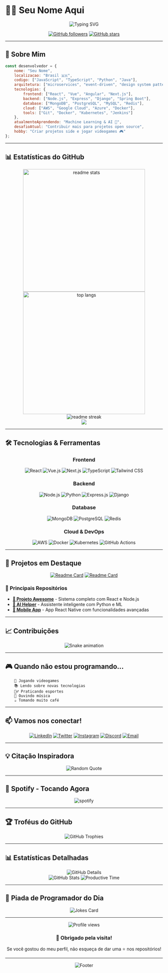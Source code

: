 # 👨‍💻 Seu Nome Aqui

<div align="center">
  <img src="https://readme-typing-svg.herokuapp.com/?font=Fira+Code&size=32&duration=2800&pause=2000&color=A9FEF7&center=true&vCenter=true&width=940&lines=Ol%C3%A1!+%F0%9F%91%8B+Eu+sou+[Seu+Nome];Desenvolvedor+Full+Stack;Apaixonado+por+tecnologia;Sempre+aprendendo+algo+novo!+%F0%9F%9A%80" alt="Typing SVG" />
</div>

<div align="center">
  
  [![GitHub followers](https://img.shields.io/github/followers/seuusuario?logo=github&style=for-the-badge&color=0891b2&labelColor=1c1917)](https://github.com/seuusuario)
  [![GitHub stars](https://img.shields.io/github/stars/seuusuario?logo=github&style=for-the-badge&color=0891b2&labelColor=1c1917)](https://github.com/seuusuario)
  
</div>

---

## 🚀 Sobre Mim

```javascript
const desenvolvedor = {
    nome: "Seu Nome",
    localizacao: "Brasil 🇧🇷",
    codigo: ["JavaScript", "TypeScript", "Python", "Java"],
    arquitetura: ["microservices", "event-driven", "design system pattern"],
    tecnologias: {
        frontend: ["React", "Vue", "Angular", "Next.js"],
        backend: ["Node.js", "Express", "Django", "Spring Boot"],
        database: ["MongoDB", "PostgreSQL", "MySQL", "Redis"],
        cloud: ["AWS", "Google Cloud", "Azure", "Docker"],
        tools: ["Git", "Docker", "Kubernetes", "Jenkins"]
    },
    atualmenteAprendendo: "Machine Learning & AI 🤖",
    desafioAtual: "Contribuir mais para projetos open source",
    hobby: "Criar projetos side e jogar videogames 🎮"
};
```

---

## 📊 Estatísticas do GitHub

<div align="center">
  <img width="390" src="https://github-readme-stats.vercel.app/api?username=seuusuario&count_private=true&show_icons=true&theme=react&rank_icon=github&border_radius=10" alt="readme stats" />
  <img width="390" src="https://github-readme-stats.vercel.app/api/top-langs/?username=seuusuario&layout=compact&theme=react&border_radius=10" alt="top langs" />
</div>

<div align="center">
  <img src="https://github-readme-streak-stats.herokuapp.com/?user=seuusuario&theme=react&border_radius=10" alt="readme streak" />
</div>

<div align="center">
  <img src="https://github-readme-activity-graph.vercel.app/graph?username=seuusuario&theme=react-dark&bg_color=20232a&hide_border=true" />
</div>

---

## 🛠️ Tecnologias & Ferramentas

<div align="center">
  
  ### Frontend
  ![React](https://img.shields.io/badge/-React-61DAFB?style=for-the-badge&logo=react&logoColor=black)
  ![Vue.js](https://img.shields.io/badge/-Vue.js-4FC08D?style=for-the-badge&logo=vue.js&logoColor=white)
  ![Next.js](https://img.shields.io/badge/-Next.js-000000?style=for-the-badge&logo=next.js&logoColor=white)
  ![TypeScript](https://img.shields.io/badge/-TypeScript-3178C6?style=for-the-badge&logo=typescript&logoColor=white)
  ![Tailwind CSS](https://img.shields.io/badge/-Tailwind_CSS-38B2AC?style=for-the-badge&logo=tailwind-css&logoColor=white)
  
  ### Backend
  ![Node.js](https://img.shields.io/badge/-Node.js-339933?style=for-the-badge&logo=node.js&logoColor=white)
  ![Python](https://img.shields.io/badge/-Python-3776AB?style=for-the-badge&logo=python&logoColor=white)
  ![Express.js](https://img.shields.io/badge/-Express.js-000000?style=for-the-badge&logo=express&logoColor=white)
  ![Django](https://img.shields.io/badge/-Django-092E20?style=for-the-badge&logo=django&logoColor=white)
  
  ### Database
  ![MongoDB](https://img.shields.io/badge/-MongoDB-47A248?style=for-the-badge&logo=mongodb&logoColor=white)
  ![PostgreSQL](https://img.shields.io/badge/-PostgreSQL-336791?style=for-the-badge&logo=postgresql&logoColor=white)
  ![Redis](https://img.shields.io/badge/-Redis-DC382D?style=for-the-badge&logo=redis&logoColor=white)
  
  ### Cloud & DevOps
  ![AWS](https://img.shields.io/badge/-AWS-FF9900?style=for-the-badge&logo=amazon-aws&logoColor=white)
  ![Docker](https://img.shields.io/badge/-Docker-2496ED?style=for-the-badge&logo=docker&logoColor=white)
  ![Kubernetes](https://img.shields.io/badge/-Kubernetes-326CE5?style=for-the-badge&logo=kubernetes&logoColor=white)
  ![GitHub Actions](https://img.shields.io/badge/-GitHub_Actions-2088FF?style=for-the-badge&logo=github-actions&logoColor=white)

</div>

---

## 🎯 Projetos em Destaque

<div align="center">
  
  [![Readme Card](https://github-readme-stats.vercel.app/api/pin/?username=seuusuario&repo=projeto-incrivel-1&theme=react&border_radius=10)](https://github.com/seuusuario/projeto-incrivel-1)
  [![Readme Card](https://github-readme-stats.vercel.app/api/pin/?username=seuusuario&repo=projeto-incrivel-2&theme=react&border_radius=10)](https://github.com/seuusuario/projeto-incrivel-2)
  
</div>

### 🌟 Principais Repositórios

- **[🚀 Projeto Awesome](https://github.com/seuusuario/projeto-awesome)** - Sistema completo com React e Node.js
- **[🤖 AI Helper](https://github.com/seuusuario/ai-helper)** - Assistente inteligente com Python e ML
- **[📱 Mobile App](https://github.com/seuusuario/mobile-app)** - App React Native com funcionalidades avançadas

---

## 📈 Contribuições

<div align="center">
  <img src="https://raw.githubusercontent.com/seuusuario/seuusuario/output/snake.svg" alt="Snake animation" />
</div>

---

## 🎮 Quando não estou programando...

```ascii
    🎯 Jogando videogames
    📚 Lendo sobre novas tecnologias  
    🏃‍♂️ Praticando esportes
    🎵 Ouvindo música
    ☕ Tomando muito café
```

---

## 📫 Vamos nos conectar!

<div align="center">
  
  [![LinkedIn](https://img.shields.io/badge/-LinkedIn-0A66C2?style=for-the-badge&logo=linkedin&logoColor=white)](https://linkedin.com/in/seulinkedin)
  [![Twitter](https://img.shields.io/badge/-Twitter-1DA1F2?style=for-the-badge&logo=twitter&logoColor=white)](https://twitter.com/seutwitter)
  [![Instagram](https://img.shields.io/badge/-Instagram-E4405F?style=for-the-badge&logo=instagram&logoColor=white)](https://instagram.com/seuinstagram)
  [![Discord](https://img.shields.io/badge/-Discord-5865F2?style=for-the-badge&logo=discord&logoColor=white)](https://discord.gg/seudiscord)
  [![Email](https://img.shields.io/badge/-Email-D14836?style=for-the-badge&logo=gmail&logoColor=white)](mailto:seuemail@email.com)

</div>

---

## 💡 Citação Inspiradora

<div align="center">
  <img src="https://quotes-github-readme.vercel.app/api?type=horizontal&theme=radical" alt="Random Quote" />
</div>

---

## 🎵 Spotify - Tocando Agora

<div align="center">
  <img src="https://spotify-github-profile.vercel.app/api/view?uid=seuusuariospotify&cover_image=true&theme=compact&show_offline=false&background_color=121212&interchange=false&bar_color=53b14f&bar_color_cover=false" alt="spotify" />
</div>

---

## 🏆 Troféus do GitHub

<div align="center">
  <img src="https://github-profile-trophy.vercel.app/?username=seuusuario&theme=radical&no-frame=false&no-bg=false&margin-w=4" alt="GitHub Trophies" />
</div>

---

## 📊 Estatísticas Detalhadas

<div align="center">
  <img src="https://github-profile-summary-cards.vercel.app/api/cards/profile-details?username=seuusuario&theme=radical" alt="GitHub Details" />
</div>

<div align="center">
  <img src="https://github-profile-summary-cards.vercel.app/api/cards/stats?username=seuusuario&theme=radical" alt="GitHub Stats" />
  <img src="https://github-profile-summary-cards.vercel.app/api/cards/productive-time?username=seuusuario&theme=radical&utc_offset=8" alt="Productive Time" />
</div>

---

## 💬 Piada de Programador do Dia

<div align="center">
  <img src="https://readme-jokes.vercel.app/api?hideBorder&theme=radical" alt="Jokes Card" />
</div>

---

<div align="center">
  <img src="https://komarev.com/ghpvc/?username=seuusuario&style=for-the-badge&color=0891b2&labelColor=1c1917" alt="Profile views" />
</div>

<div align="center">
  <h3>💖 Obrigado pela visita!</h3>
  <p>Se você gostou do meu perfil, não esqueça de dar uma ⭐ nos repositórios!</p>
</div>

---

<div align="center">
  <img src="https://capsule-render.vercel.app/api?type=waving&color=gradient&height=60&section=footer" alt="Footer" />
</div>
